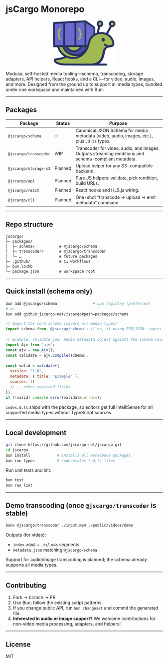 # jsCargo Monorepo

<p align="center">
  <img src="assets/mascot.svg" alt="jsCargo mascot" width="200"/>
</p>

Modular, self-hosted media tooling—schema, transcoding, storage adapters, API helpers, React hooks, and a CLI—for video, audio, images, and more. Designed from the ground up to support all media types, bundled under one workspace and maintained with Bun.

---

## Packages

| Package               | Status  | Purpose                                                                                              |
| --------------------- | ------- | ---------------------------------------------------------------------------------------------------- |
| `@jscargo/schema`     | ✅       | Canonical JSON Schema for media metadata (video, audio, images, etc.), plus `.d.ts` types.           |
| `@jscargo/transcoder` | WIP     | Transcoder for video, audio, and images. Outputs streaming renditions and schema-compliant metadata. |
| `@jscargo/storage-s3` | Planned | Upload helper for any S3-compatible backend.                                                         |
| `@jscargo/api`        | Planned | Pure JS helpers: validate, pick rendition, build URLs.                                               |
| `@jscargo/react`      | Planned | React hooks and HLS.js wiring.                                                                       |
| `@jscargo/cli`        | Planned | One-shot “transcode → upload → emit metadata” command.                                               |

---

## Repo structure

```
jscargo/
├─ packages/
│  ├─ schema/           # @jscargo/schema
│  ├─ transcoder/       # @jscargo/transcoder
│  └─ …                 # future packages
├─ .github/             # CI workflows
├─ bun.lockb
└─ package.json         # workspace root
```

---

## Quick install (schema only)

```bash
bun add @jscargo/schema                # npm registry (preferred)
# or
bun add github:jscargo-net/jscargo#path=packages/schema
```

```js
// Import the core schema (covers all media types)
import schema from '@jscargo/schema'; // or, if using ESM/JSON: import schema from '@jscargo/schema/jscargo-core.schema.json' assert { type: 'json' };

// Example: Validate your media metadata object against the schema using your favorite validator (e.g. Ajv)
import Ajv from 'ajv';
const ajv = new Ajv();
const validate = ajv.compile(schema);

const valid = validate({
  version: "1.0",
  metadata: { title: "Example" },
  sources: []
  // ...other required fields
});
if (!valid) console.error(validate.errors);
```

`index.d.ts` ships with the package, so editors get full IntelliSense for all supported media types without TypeScript sources.

---

## Local development

```bash
git clone https://github.com/jscargo-net/jscargo.git
cd jscargo
bun install            # installs all workspace packages
bun run types          # regenerates *.d.ts files
```

Run unit tests and lint:

```bash
bun test
bun run lint
```

---

## Demo transcoding (once `@jscargo/transcoder` is stable)

```bash
bunx @jscargo/transcoder ./input.mp4 ./public/videos/demo
```

Outputs (for video):

* `index.m3u8` + `.ts`/`.m4s` segments
* `metadata.json` matching `@jscargo/schema`

Support for audio/image transcoding is planned; the schema already supports all media types.

---

## Contributing

1. Fork → branch → PR.
2. Use Bun; follow the existing script patterns.
3. If you change public API, run `bun changeset` and commit the generated file.
4. **Interested in audio or image support?** We welcome contributions for non-video media processing, adapters, and helpers!

---

## License

MIT
